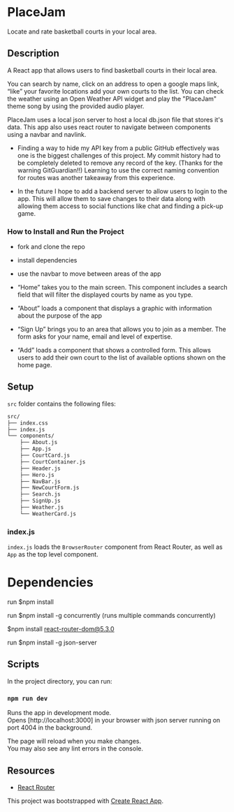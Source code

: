 # PlaceJam

Locate and rate basketball courts in your local area.

## Description

A React app that allows users to find basketball courts in their local area.

You can search by name, click on an address to open a google maps link, “like” your favorite locations add your own courts to the list. You can check the weather using an Open Weather API widget and play the "PlaceJam" theme song by using the provided audio player.

PlaceJam uses a local json server to host a local db.json file that stores it's data. This app also uses react router to navigate between components using a navbar and navlink.

- Finding a way to hide my API key from a public GitHub effectively was one is the biggest challenges of this project. My commit history had to be completely deleted to remove any record of the key. (Thanks for the warning GitGuardian!!) Learning to use the correct naming convention for routes was another takeaway from this experience.

- In the future I hope to add a backend server to allow users to login to the app. This will allow them to save changes to their data along with allowing them access to social functions like chat and finding a pick-up game.

### How to Install and Run the Project

- fork and clone the repo

- install dependencies

- use the navbar to move between areas of the app

- “Home” takes you to the main screen. This component includes a search field that will filter the displayed courts by name as you type.

- “About” loads a component that displays a graphic with information about the purpose of the app
- “Sign Up” brings you to an area that allows you to join as a member. The form asks for your name, email and level of expertise.

- “Add” loads a component that shows a controlled form. This allows users to add their own court to the list of available options shown on the home page.

## Setup

`src` folder contains the following files:

```txt
src/
├── index.css
├── index.js
└── components/
    ├── About.js
    ├── App.js
    ├── CourtCard.js
    ├── CourtContainer.js
    ├── Header.js
    ├── Hero.js
    ├── NavBar.js
    ├── NewCourtForm.js
    ├── Search.js
    ├── SignUp.js
    ├── Weather.js
    └── WeatherCard.js
```

### index.js

`index.js` loads the `BrowserRouter` component from React Router, as well as `App` as the top level component.

# Dependencies

run $npm install

run $npm install -g concurrently (runs multiple commands concurrently)

$npm install react-router-dom@5.3.0

run $npm install -g json-server

## Scripts

In the project directory, you can run:

### `npm run dev`

Runs the app in development mode.\
Opens [http://localhost:3000] in your browser with json server running on port 4004 in the background.

The page will reload when you make changes.\
You may also see any lint errors in the console.

## Resources

- [React Router](https://v5.reactrouter.com/web/guides/quick-start)

This project was bootstrapped with [Create React App](https://github.com/facebook/create-react-app).
